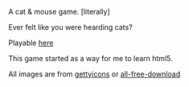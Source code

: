 A cat & mouse game. [literally]

Ever felt like you were hearding cats?

Playable [here]( http://nuclearcarrot.co.uk/html5/cat-and-mouse/)

This game started as a way for me to learn html5.

All images are from [gettyicons](http://www.gettyicons.com/free-icon) or [all-free-download](http://all-free-download.com/free-vector/vector-clip-art/)


